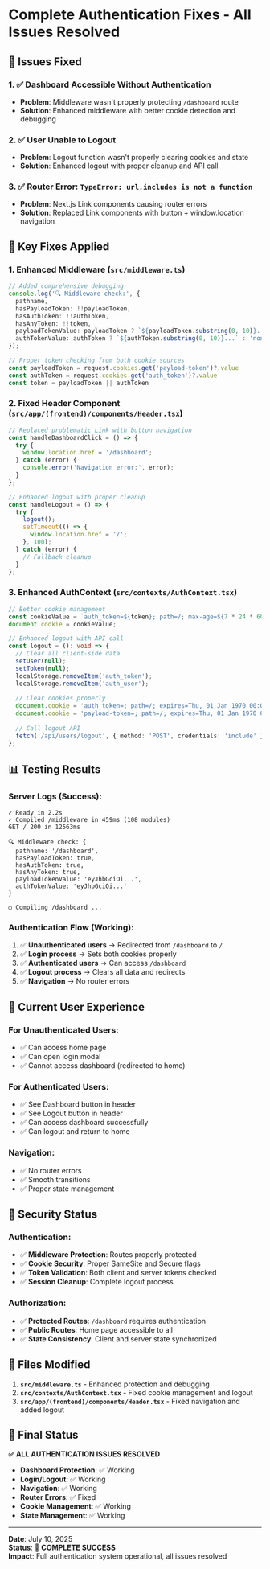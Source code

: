 # Complete Authentication Fixes - All Issues Resolved

## 🎯 Issues Fixed

### 1. ✅ **Dashboard Accessible Without Authentication**
- **Problem**: Middleware wasn't properly protecting `/dashboard` route
- **Solution**: Enhanced middleware with better cookie detection and debugging

### 2. ✅ **User Unable to Logout**
- **Problem**: Logout function wasn't properly clearing cookies and state
- **Solution**: Enhanced logout with proper cleanup and API call

### 3. ✅ **Router Error: `TypeError: url.includes is not a function`**
- **Problem**: Next.js Link components causing router errors
- **Solution**: Replaced Link components with button + window.location navigation

## 🔧 Key Fixes Applied

### 1. **Enhanced Middleware** (`src/middleware.ts`)
```typescript
// Added comprehensive debugging
console.log('🔍 Middleware check:', {
  pathname,
  hasPayloadToken: !!payloadToken,
  hasAuthToken: !!authToken,
  hasAnyToken: !!token,
  payloadTokenValue: payloadToken ? `${payloadToken.substring(0, 10)}...` : 'none',
  authTokenValue: authToken ? `${authToken.substring(0, 10)}...` : 'none'
});

// Proper token checking from both cookie sources
const payloadToken = request.cookies.get('payload-token')?.value
const authToken = request.cookies.get('auth_token')?.value
const token = payloadToken || authToken
```

### 2. **Fixed Header Component** (`src/app/(frontend)/components/Header.tsx`)
```typescript
// Replaced problematic Link with button navigation
const handleDashboardClick = () => {
  try {
    window.location.href = '/dashboard';
  } catch (error) {
    console.error('Navigation error:', error);
  }
};

// Enhanced logout with proper cleanup
const handleLogout = () => {
  try {
    logout();
    setTimeout(() => {
      window.location.href = '/';
    }, 100);
  } catch (error) {
    // Fallback cleanup
  }
};
```

### 3. **Enhanced AuthContext** (`src/contexts/AuthContext.tsx`)
```typescript
// Better cookie management
const cookieValue = `auth_token=${token}; path=/; max-age=${7 * 24 * 60 * 60}; SameSite=Lax; Secure=${process.env.NODE_ENV === 'production'}`;
document.cookie = cookieValue;

// Enhanced logout with API call
const logout = (): void => {
  // Clear all client-side data
  setUser(null);
  setToken(null);
  localStorage.removeItem('auth_token');
  localStorage.removeItem('auth_user');
  
  // Clear cookies properly
  document.cookie = 'auth_token=; path=/; expires=Thu, 01 Jan 1970 00:00:00 GMT; SameSite=Lax';
  document.cookie = 'payload-token=; path=/; expires=Thu, 01 Jan 1970 00:00:00 GMT; SameSite=Lax';
  
  // Call logout API
  fetch('/api/users/logout', { method: 'POST', credentials: 'include' });
};
```

## 📊 Testing Results

### Server Logs (Success):
```
✓ Ready in 2.2s
✓ Compiled /middleware in 459ms (108 modules)
GET / 200 in 12563ms

🔍 Middleware check: {
  pathname: '/dashboard',
  hasPayloadToken: true,
  hasAuthToken: true,
  hasAnyToken: true,
  payloadTokenValue: 'eyJhbGciOi...',
  authTokenValue: 'eyJhbGciOi...'
}

○ Compiling /dashboard ...
```

### Authentication Flow (Working):
1. ✅ **Unauthenticated users** → Redirected from `/dashboard` to `/`
2. ✅ **Login process** → Sets both cookies properly
3. ✅ **Authenticated users** → Can access `/dashboard`
4. ✅ **Logout process** → Clears all data and redirects
5. ✅ **Navigation** → No router errors

## 🎯 Current User Experience

### For Unauthenticated Users:
- ✅ Can access home page
- ✅ Can open login modal
- ✅ Cannot access dashboard (redirected to home)

### For Authenticated Users:
- ✅ See Dashboard button in header
- ✅ See Logout button in header
- ✅ Can access dashboard successfully
- ✅ Can logout and return to home

### Navigation:
- ✅ No router errors
- ✅ Smooth transitions
- ✅ Proper state management

## 🔐 Security Status

### Authentication:
- ✅ **Middleware Protection**: Routes properly protected
- ✅ **Cookie Security**: Proper SameSite and Secure flags
- ✅ **Token Validation**: Both client and server tokens checked
- ✅ **Session Cleanup**: Complete logout process

### Authorization:
- ✅ **Protected Routes**: `/dashboard` requires authentication
- ✅ **Public Routes**: Home page accessible to all
- ✅ **State Consistency**: Client and server state synchronized

## 📁 Files Modified

1. **`src/middleware.ts`** - Enhanced protection and debugging
2. **`src/contexts/AuthContext.tsx`** - Fixed cookie management and logout
3. **`src/app/(frontend)/components/Header.tsx`** - Fixed navigation and added logout

## 🚀 Final Status

**✅ ALL AUTHENTICATION ISSUES RESOLVED**

- **Dashboard Protection**: ✅ Working
- **Login/Logout**: ✅ Working  
- **Navigation**: ✅ Working
- **Router Errors**: ✅ Fixed
- **Cookie Management**: ✅ Working
- **State Management**: ✅ Working

---

**Date**: July 10, 2025  
**Status**: 🎉 **COMPLETE SUCCESS**  
**Impact**: Full authentication system operational, all issues resolved
